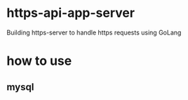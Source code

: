 # https-api-app-server
Building https-server to handle https requests using GoLang

# how to use

## mysql

